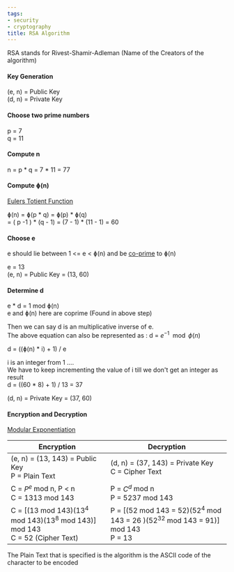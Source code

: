 ```yaml
---
tags:
- security
- cryptography
title: RSA Algorithm
---
```


RSA stands for Rivest-Shamir-Adleman (Name of the Creators of the algorithm)

#### Key Generation

(e, n) = Public Key  
(d, n) = Private Key

#### Choose two prime numbers

p = 7  
q = 11

#### Compute n

n = p \* q = 7 \* 11 = 77

#### Compute ɸ(n)

[Eulers Totient Function](math-concepts/eulers-totient-function.md)

ɸ(n) = ɸ(p \* q) = ɸ(p) \* ɸ(q)  
= ( p -1 ) \* (q - 1) = (7 - 1) \* (11 - 1) = 60

#### Choose e

e should lie between 1 <= e < ɸ(n) and be [co-prime](math-concepts/relatively-prime-co-prime-numbers.md) to ɸ(n)

e = 13  
(e, n) = Public Key = (13, 60)

#### Determine d

e * d = 1 mod ɸ(n)  
e and ɸ(n) here are coprime (Found in above step)

Then we can say d is an multiplicative inverse of e.  
The above equation can also be represented as : d = $e^{-1} \mod \phi(n)$

d = ((ɸ(n) * i) + 1) / e

i is an integer from 1 ....  
We have to keep incrementing the value of i till we don't get an integer as result  
d = ((60 * 8) + 1) / 13 = 37

(d, n) = Private Key = (37, 60)

#### Encryption and Decryption

[Modular Exponentiation](math-concepts/modular-exponentiation.md)

| Encryption                                                                            | Decryption                                                                                 |
| ------------------------------------------------------------------------------------- | ------------------------------------------------------------------------------------------ |
| (e, n) = (13, 143) = Public Key<br/>P = Plain Text                                    | (d, n) =  (37, 143) = Private Key<br/>C = Cipher Text                                      |
| C = $P^e$ mod n, P < n<br/>C = 1313 mod 143                                           | P = $C^d$ mod n<br/>P = 5237 mod 143                                                       |
| C = \[(13 mod 143)($13^4$ mod 143)($13^8$ mod 143)\] mod 143<br/>C = 52 (Cipher Text) | P = \[(52 mod 143 = 52)($52^4$ mod 143 = 26 )($52^{32}$ mod 143 = 91)\] mod 143<br/>P = 13 |

The Plain Text that is specified is the algorithm is the ASCII code of the character to be encoded